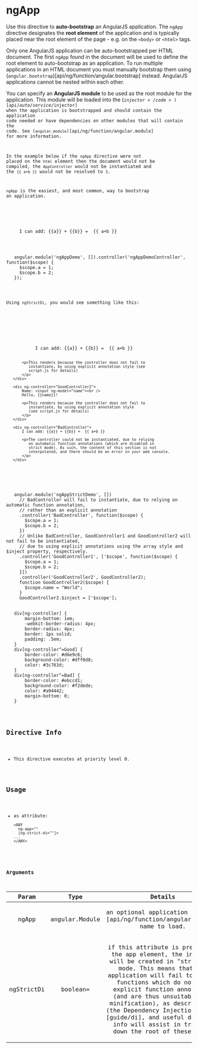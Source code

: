 



# ngApp








Use this directive to **auto-bootstrap** an AngularJS application. The `ngApp` directive
designates the **root element** of the application and is typically placed near the root element
of the page - e.g. on the `<body>` or `<html>` tags.

Only one AngularJS application can be auto-bootstrapped per HTML document. The first `ngApp`
found in the document will be used to define the root element to auto-bootstrap as an
application. To run multiple applications in an HTML document you must manually bootstrap them using
(<code>angular.bootstrap</code>)[api/ng/function/angular.bootstrap] instead. AngularJS applications cannot be nested within each other.

You can specify an **AngularJS module** to be used as the root module for the application.  This
module will be loaded into the (<code>$injector</code>)[api/auto/service/$injector] when the application is bootstrapped and
should contain the application code needed or have dependencies on other modules that will
contain the code. See (<code>angular.module</code>)[api/ng/function/angular.module] for more information.

In the example below if the `ngApp` directive were not placed on the `html` element then the
document would not be compiled, the `AppController` would not be instantiated and the `{{ a+b }}`
would not be resolved to `3`.

`ngApp` is the easiest, and most common, way to bootstrap an application.

 <example module="ngAppDemo">
   <file name="index.html">
   <div ng-controller="ngAppDemoController">
     I can add: {{a}} + {{b}} =  {{ a+b }}
   </div>
   </file>
   <file name="script.js">
   angular.module('ngAppDemo', []).controller('ngAppDemoController', function($scope) {
     $scope.a = 1;
     $scope.b = 2;
   });
   </file>
 </example>

Using `ngStrictDi`, you would see something like this:

 <example ng-app-included="true">
   <file name="index.html">
   <div ng-app="ngAppStrictDemo" ng-strict-di>
       <div ng-controller="GoodController1">
           I can add: {{a}} + {{b}} =  {{ a+b }}

           <p>This renders because the controller does not fail to
              instantiate, by using explicit annotation style (see
              script.js for details)
           </p>
       </div>

       <div ng-controller="GoodController2">
           Name: <input ng-model="name"><br />
           Hello, {{name}}!

           <p>This renders because the controller does not fail to
              instantiate, by using explicit annotation style
              (see script.js for details)
           </p>
       </div>

       <div ng-controller="BadController">
           I can add: {{a}} + {{b}} =  {{ a+b }}

           <p>The controller could not be instantiated, due to relying
              on automatic function annotations (which are disabled in
              strict mode). As such, the content of this section is not
              interpolated, and there should be an error in your web console.
           </p>
       </div>
   </div>
   </file>
   <file name="script.js">
   angular.module('ngAppStrictDemo', [])
     // BadController will fail to instantiate, due to relying on automatic function annotation,
     // rather than an explicit annotation
     .controller('BadController', function($scope) {
       $scope.a = 1;
       $scope.b = 2;
     })
     // Unlike BadController, GoodController1 and GoodController2 will not fail to be instantiated,
     // due to using explicit annotations using the array style and $inject property, respectively.
     .controller('GoodController1', ['$scope', function($scope) {
       $scope.a = 1;
       $scope.b = 2;
     }])
     .controller('GoodController2', GoodController2);
     function GoodController2($scope) {
       $scope.name = "World";
     }
     GoodController2.$inject = ['$scope'];
   </file>
   <file name="style.css">
   div[ng-controller] {
       margin-bottom: 1em;
       -webkit-border-radius: 4px;
       border-radius: 4px;
       border: 1px solid;
       padding: .5em;
   }
   div[ng-controller^=Good] {
       border-color: #d6e9c6;
       background-color: #dff0d8;
       color: #3c763d;
   }
   div[ng-controller^=Bad] {
       border-color: #ebccd1;
       background-color: #f2dede;
       color: #a94442;
       margin-bottom: 0;
   }
   </file>
 </example>








## Directive Info


* This directive executes at priority level 0.


## Usage



* as attribute:
    ```
    <ANY
      ng-app=""
      [ng-strict-di=""]>
    ...
    </ANY>
    ```




### Arguments

| Param | Type | Details |
| :--: | :--: | :--: |
| ngApp | angular.Module | <p>an optional application (module)[api/ng/function/angular.module] name to load.</p>  |
| ngStrictDi | boolean= | <p>if this attribute is present on the app element, the injector will be created in &quot;strict-di&quot; mode. This means that the application will fail to invoke functions which do not use explicit function annotation (and are thus unsuitable for minification), as described in (the Dependency Injection guide)[guide/di], and useful debugging info will assist in tracking down the root of these bugs.</p>  |




